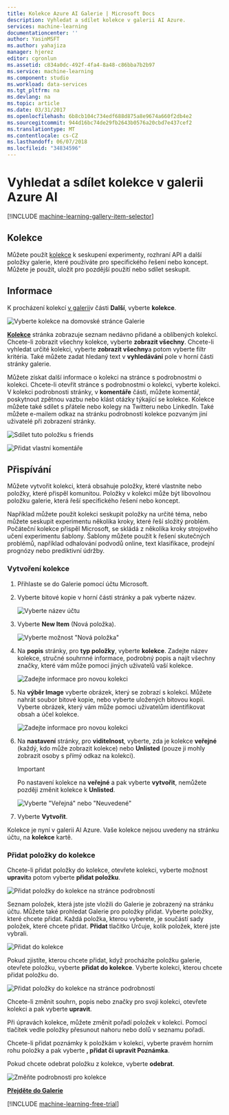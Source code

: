 ```yaml
---
title: Kolekce Azure AI Galerie | Microsoft Docs
description: Vyhledat a sdílet kolekce v galerii AI Azure.
services: machine-learning
documentationcenter: ''
author: YasinMSFT
ms.author: yahajiza
manager: hjerez
editor: cgronlun
ms.assetid: c834a0dc-492f-4fa4-8a48-c86bba7b2b97
ms.service: machine-learning
ms.component: studio
ms.workload: data-services
ms.tgt_pltfrm: na
ms.devlang: na
ms.topic: article
ms.date: 03/31/2017
ms.openlocfilehash: 6b8cb104c734edf688d875a8e9674a660f2db4e2
ms.sourcegitcommit: 944d16bc74de29fb2643b0576a20cbd7e437cef2
ms.translationtype: MT
ms.contentlocale: cs-CZ
ms.lasthandoff: 06/07/2018
ms.locfileid: "34834596"
---
```

# <a name="discover-and-share-collections-in-azure-ai-gallery"></a>Vyhledat a sdílet kolekce v galerii Azure AI
[!INCLUDE [machine-learning-gallery-item-selector](../../../includes/machine-learning-gallery-item-selector.md)]

## <a name="collections"></a>Kolekce
Můžete použít [kolekce](https://gallery.cortanaintelligence.com/collections) k seskupení experimenty, rozhraní API a další položky galerie, které používáte pro specifického řešení nebo koncept. Můžete je použít, uložit pro pozdější použití nebo sdílet seskupit.

## <a name="discover"></a>Informace
K procházení kolekcí [v galerii](http://gallery.cortanaintelligence.com)v části **Další**, vyberte **kolekce**.

![Vyberte kolekce na domovské stránce Galerie](./media/gallery-collections/select-collections-in-gallery.png)

**[Kolekce](https://gallery.cortanaintelligence.com/collections)** stránka zobrazuje seznam nedávno přidané a oblíbených kolekcí. Chcete-li zobrazit všechny kolekce, vyberte **zobrazit všechny**. Chcete-li vyhledat určité kolekci, vyberte **zobrazit všechny**a potom vyberte filtr kritéria. Také můžete zadat hledaný text v **vyhledávání** pole v horní části stránky galerie.

Můžete získat další informace o kolekci na stránce s podrobnostmi o kolekci. Chcete-li otevřít stránce s podrobnostmi o kolekci, vyberte kolekci. V kolekci podrobnosti stránky, v **komentáře** části, můžete komentář, poskytnout zpětnou vazbu nebo klást otázky týkající se kolekce. Kolekce můžete také sdílet s přátele nebo kolegy na Twitteru nebo LinkedIn. Také můžete e-mailem odkaz na stránku podrobností kolekce pozvaným jiní uživatelé při zobrazení stránky.

![Sdílet tuto položku s friends](./media/gallery-how-to-use-contribute-publish/share-links.png)

![Přidat vlastní komentáře](./media/gallery-how-to-use-contribute-publish/comments.png)

## <a name="contribute"></a>Přispívání
Můžete vytvořit kolekci, která obsahuje položky, které vlastníte nebo položky, které přispěl komunitou. Položky v kolekci může být libovolnou položku galerie, která řeší specifického řešení nebo koncept.

Například můžete použít kolekci seskupit položky na určité téma, nebo můžete seskupit experimentu několika kroky, které řeší složitý problém. Počáteční kolekce přispěl Microsoft, se skládá z několika kroky strojového učení experimentu šablony. Šablony můžete použít k řešení skutečných problémů, například odhalování podvodů online, text klasifikace, prodejní prognózy nebo prediktivní údržby.

### <a name="create-a-collection"></a>Vytvoření kolekce

1. Přihlaste se do Galerie pomocí účtu Microsoft.

2.  Vyberte bitové kopie v horní části stránky a pak vyberte název.
  
    ![Vyberte název účtu](./media/gallery-collections/click-account-name.png)

3. Vyberte **New Item** (Nová položka).
   
    ![Vyberte možnost "Nová položka"](./media/gallery-collections/click-new-item.png)
4. Na **popis** stránky, pro **typ položky**, vyberte **kolekce**. Zadejte název kolekce, stručné souhrnné informace, podrobný popis a najít všechny značky, které vám může pomoci jiných uživatelů vaší kolekce.
   
    ![Zadejte informace pro novou kolekci](./media/gallery-collections/create-collection-page-1.png)
5. Na **výběr Image** vyberte obrázek, který se zobrazí s kolekcí. Můžete nahrát soubor bitové kopie, nebo vyberte uložených bitovou kopii. Vyberte obrázek, který vám může pomoci uživatelům identifikovat obsah a účel kolekce.
   
    ![Zadejte informace pro novou kolekci](./media/gallery-collections/create-collection-page-2.png)
6. Na **nastavení** stránky, pro **viditelnost**, vyberte, zda je kolekce **veřejné** (každý, kdo může zobrazit kolekce) nebo **Unlisted** (pouze ji mohly zobrazit osoby s přímý odkaz na kolekci).
   
   > [!IMPORTANT]
   > Po nastavení kolekce na **veřejné** a pak vyberte **vytvořit**, nemůžete později změnit kolekce k **Unlisted**.
   > 
   > 
   
    ![Vyberte "Veřejná" nebo "Neuvedené"](./media/gallery-collections/create-collection-page-3.png)
7. Vyberte **Vytvořit**.

Kolekce je nyní v galerii AI Azure. Vaše kolekce nejsou uvedeny na stránku účtu, na **kolekce** kartě.

### <a name="add-items-to-a-collection"></a>Přidat položky do kolekce
Chcete-li přidat položky do kolekce, otevřete kolekci, vyberte možnost **upravit**a potom vyberte **přidat položku**.

![Přidat položky do kolekce na stránce podrobností](./media/gallery-collections/add-to-collection-from-details-page.png)

Seznam položek, která jste jste vložili do Galerie je zobrazený na stránku účtu. Můžete také prohledat Galerie pro položky přidat. Vyberte položky, které chcete přidat. Každá položka, kterou vyberete, je součástí sady položek, které chcete přidat. **Přidat** tlačítko Určuje, kolik položek, které jste vybrali.

![Přidat do kolekce](./media/gallery-collections/add-to-collection.png)

Pokud zjistíte, kterou chcete přidat, když procházíte položku galerie, otevřete položku, vyberte **přidat do kolekce**. Vyberte kolekci, kterou chcete přidat položku do.

![Přidat položky do kolekce na stránce podrobností](./media/gallery-collections/add-to-collection-from-item-details.png)

Chcete-li změnit souhrn, popis nebo značky pro svoji kolekci, otevřete kolekci a pak vyberte **upravit**. 

Při úpravách kolekce, můžete změnit pořadí položek v kolekci. Pomocí tlačítek vedle položky přesunout nahoru nebo dolů v seznamu pořadí. 

Chcete-li přidat poznámky k položkám v kolekci, vyberte pravém horním rohu položky a pak vyberte **, přidat či upravit Poznámka**. 

Pokud chcete odebrat položku z kolekce, vyberte **odebrat**.

![Změňte podrobnosti pro kolekce](./media/gallery-collections/change-collection-details.png)

**[Přejděte do Galerie](http://gallery.cortanaintelligence.com)**

[!INCLUDE [machine-learning-free-trial](../../../includes/machine-learning-free-trial.md)]
